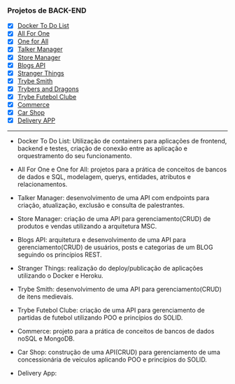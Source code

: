 ### Projetos de BACK-END

- [x] [Docker To Do List](#docker-to-do-list)
- [x] [All For One](#all-for-one)
- [x] [One for All](#one-for-all)
- [x] [Talker Manager](#talker-manager)
- [x] [Store Manager](#store-manager)
- [x] [Blogs API](#blogs-api)
- [x] [Stranger Things](#stranger-things)
- [x] [Trybe Smith](#trybe-smith)
- [x] [Trybers and Dragons](#trybers-and-dragons)
- [x] [Trybe Futebol Clube](#trybe-futebol-clube)
- [x] [Commerce](#commerce)
- [x] [Car Shop](#carshop)
- [x] [Delivery APP](#delivery-app)

---

- Docker To Do List: Utilização de containers para aplicações de frontend, backend e testes, criação de conexão entre as aplicação e orquestramento do seu funcionamento.

- All For One e One for All: projetos para a prática de conceitos de bancos de dados e SQL, modelagem, querys, entidades, atributos e relacionamentos.

- Talker Manager: desenvolvimento de uma API com endpoints para criação, atualização, exclusão e consulta de palestrantes.

- Store Manager: criação de uma API para gerenciamento(CRUD) de produtos e vendas utilizando a arquitetura MSC.

- Blogs API: arquitetura e desenvolvimento de uma API para gerenciamento(CRUD) de usuários, posts e categorias de um BLOG seguindo os princípios REST.

- Stranger Things: realização do deploy/publicação de aplicações utilizando o Docker e Heroku.

- Trybe Smith: desenvolvimento de uma API para gerenciamento(CRUD) de itens medievais.

- Trybe Futebol Clube: criação de uma API para gerenciamento de partidas de futebol utilizando POO e princípios do SOLID.

- Commerce: projeto para a prática de conceitos de bancos de dados noSQL e MongoDB.

- Car Shop: construção de uma API(CRUD) para gerenciamento de uma concessionária de veículos aplicando POO e princípios do SOLID.

- Delivery App: 

<!--
### Docker To Do List

Utilização de containers para aplicações de frontend, backend e testes, criação de conexão entre as aplicação e orquestramento do seu funcionamento.
  
**Habilidades**

  - Utilização e manipulação de containers utilizando a CLI.
  - Manipulação e criação de imagens no Docker.
  - Criação e comunicação de containers para aplicações front-end, back-end e de testes.
  - Orquestrar containers utilizando docker compose.

---

### All For One



**Habilidades**
  
  -
  -

---

### One for All


**Habilidades**
  
  -
  -

---

### Talker Manager


**Habilidades**
  
  -
  -
  
---

### Store Manager


**Habilidades**
  
  -
  -

---

### Blogs API


**Habilidades**
  
  -
  -

---

### Stranger Things


**Habilidades**
  
  -
  -
  
---

### Trybe Smith


**Habilidades**
  
  -
  -

---

### Trybers and Dragons


**Habilidades**
  
  -
  -

---

### Trybe Futebol Clube


**Habilidades**
  
  -
  -
  
---

### Commerce


**Habilidades**
  
  -
  -

---

### Delivery APP


**Habilidades**
  
  -
  -

--- -->
